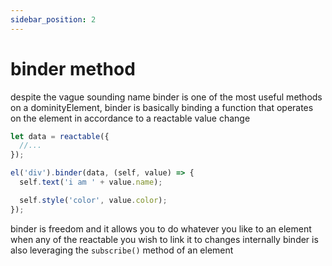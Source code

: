 ```yaml
---
sidebar_position: 2
---
```


# binder method

despite the vague sounding name binder is one of the most useful methods on a dominityElement,
binder is basically binding a function that operates on the element in accordance to a reactable value change

```js
let data = reactable({
  //...
});

el('div').binder(data, (self, value) => {
  self.text('i am ' + value.name);

  self.style('color', value.color);
});
```

binder is freedom and it allows you to do whatever you like to an element when any of the reactable you wish to link it to changes
internally binder is also leveraging the `subscribe()` method of an element
